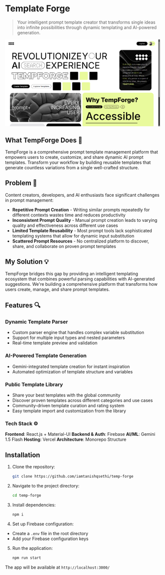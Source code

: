 # Template Forge 
> Your intelligent prompt template creator that transforms single ideas into infinite possibilities through dynamic templating and AI-powered generation.

![img.png](img.png)

## What TempForge Does 🚀

TempForge is a comprehensive prompt template management platform that empowers users to create, customize,
and share dynamic AI prompt templates. 
Transform your workflow by building reusable templates that generate countless variations from a single well-crafted structure.

## Problem  🎯
Content creators, developers, and AI enthusiasts face significant challenges in prompt management:

- **Repetitive Prompt Creation** - Writing similar prompts repeatedly for different contexts wastes time and reduces productivity
- **Inconsistent Prompt Quality** - Manual prompt creation leads to varying quality and effectiveness across different use cases
- **Limited Template Reusability** - Most prompt tools lack sophisticated templating systems that allow for dynamic input substitution
- **Scattered Prompt Resources** - No centralized platform to discover, share, and collaborate on proven prompt templates

## My Solution 💡
TempForge bridges this gap by providing an intelligent templating ecosystem that combines powerful parsing capabilities with AI-generated suggestions. We're building a comprehensive platform that transforms how users create, manage, and share prompt templates.

## Features 🔍

### Dynamic Template Parser
- Custom parser engine that handles complex variable substitution
- Support for multiple input types and nested parameters
- Real-time template preview and validation

### AI-Powered Template Generation
- Gemini-integrated template creation for instant inspiration
- Automated optimization of template structure and variables

### Public Template Library
- Share your best templates with the global community
- Discover proven templates across different categories and use cases
- Community-driven template curation and rating system
- Easy template import and customization from the library

### Tech Stack ⚙️

**Frontend**: React.js + Material-UI
**Backend & Auth**: Firebase
**AI/ML**: Gemini 1.5 Flash
**Hosting**: Vercel
**Architecture**: Monorepo Structure

## Installation
1. Clone the repository:
   ```bash
   git clone https://github.com/iamtanishqsethi/temp-forge
   ```
2. Navigate to the project directory:
   ```bash
   cd temp-forge
   ```
3. Install dependencies:
   ```bash
   npm i 
   ```

4. Set up Firebase configuration:
- Create a ```.env``` file in the root directory
- Add your Firebase configuration keys

5. Run the application:
   ```bash
   npm run start
   ```
The app will be available at ```http://localhost:3000/```

